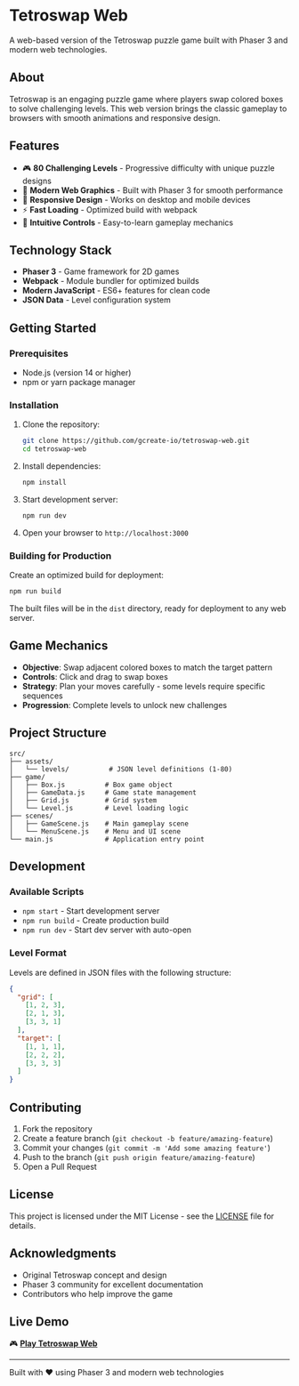 # Tetroswap Web

A web-based version of the Tetroswap puzzle game built with Phaser 3 and modern web technologies.

## About

Tetroswap is an engaging puzzle game where players swap colored boxes to solve challenging levels. This web version brings the classic gameplay to browsers with smooth animations and responsive design.

## Features

- 🎮 **80 Challenging Levels** - Progressive difficulty with unique puzzle designs
- 🎨 **Modern Web Graphics** - Built with Phaser 3 for smooth performance
- 📱 **Responsive Design** - Works on desktop and mobile devices  
- ⚡ **Fast Loading** - Optimized build with webpack
- 🎯 **Intuitive Controls** - Easy-to-learn gameplay mechanics

## Technology Stack

- **Phaser 3** - Game framework for 2D games
- **Webpack** - Module bundler for optimized builds
- **Modern JavaScript** - ES6+ features for clean code
- **JSON Data** - Level configuration system

## Getting Started

### Prerequisites
- Node.js (version 14 or higher)
- npm or yarn package manager

### Installation

1. Clone the repository:
   ```bash
   git clone https://github.com/gcreate-io/tetroswap-web.git
   cd tetroswap-web
   ```

2. Install dependencies:
   ```bash
   npm install
   ```

3. Start development server:
   ```bash
   npm run dev
   ```

4. Open your browser to `http://localhost:3000`

### Building for Production

Create an optimized build for deployment:

```bash
npm run build
```

The built files will be in the `dist` directory, ready for deployment to any web server.

## Game Mechanics

- **Objective**: Swap adjacent colored boxes to match the target pattern
- **Controls**: Click and drag to swap boxes
- **Strategy**: Plan your moves carefully - some levels require specific sequences
- **Progression**: Complete levels to unlock new challenges

## Project Structure

```
src/
├── assets/
│   └── levels/          # JSON level definitions (1-80)
├── game/
│   ├── Box.js          # Box game object
│   ├── GameData.js     # Game state management  
│   ├── Grid.js         # Grid system
│   └── Level.js        # Level loading logic
├── scenes/
│   ├── GameScene.js    # Main gameplay scene
│   └── MenuScene.js    # Menu and UI scene
└── main.js             # Application entry point
```

## Development

### Available Scripts

- `npm start` - Start development server
- `npm run build` - Create production build
- `npm run dev` - Start dev server with auto-open

### Level Format

Levels are defined in JSON files with the following structure:
```json
{
  "grid": [
    [1, 2, 3],
    [2, 1, 3], 
    [3, 3, 1]
  ],
  "target": [
    [1, 1, 1],
    [2, 2, 2],
    [3, 3, 3]
  ]
}
```

## Contributing

1. Fork the repository
2. Create a feature branch (`git checkout -b feature/amazing-feature`)
3. Commit your changes (`git commit -m 'Add some amazing feature'`)
4. Push to the branch (`git push origin feature/amazing-feature`)
5. Open a Pull Request

## License

This project is licensed under the MIT License - see the [LICENSE](LICENSE) file for details.

## Acknowledgments

- Original Tetroswap concept and design
- Phaser 3 community for excellent documentation
- Contributors who help improve the game

## Live Demo

🎮 **[Play Tetroswap Web](https://gcreate-io.github.io/tetroswap-web/)** 

---

Built with ❤️ using Phaser 3 and modern web technologies